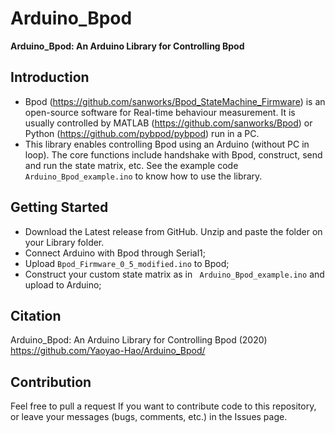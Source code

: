 # Arduino_Bpod

**Arduino_Bpod: An Arduino Library for Controlling Bpod**

## Introduction
* Bpod (https://github.com/sanworks/Bpod_StateMachine_Firmware) is an open-source software for Real-time behaviour measurement. It is usually controlled by MATLAB (https://github.com/sanworks/Bpod) or Python (https://github.com/pybpod/pybpod) run in a PC. 
* This library enables controlling Bpod using an Arduino (without PC in loop). The core functions include handshake with Bpod, construct, send and run the state matrix, etc. See the example code ``` Arduino_Bpod_example.ino``` to know how to use the library.

## Getting Started
* Download the Latest release from GitHub. Unzip and paste the folder on your Library folder.
* Connect Arduino with Bpod through Serial1;
* Upload ```Bpod_Firmware_0_5_modified.ino``` to Bpod;
* Construct your custom state matrix as in ``` Arduino_Bpod_example.ino``` and upload to Arduino;

## Citation

Arduino_Bpod: An Arduino Library for Controlling Bpod (2020) https://github.com/Yaoyao-Hao/Arduino_Bpod/

## Contribution
Feel free to pull a request If you want to contribute code to this repository, or leave your messages (bugs, comments, etc.) in the Issues page.
